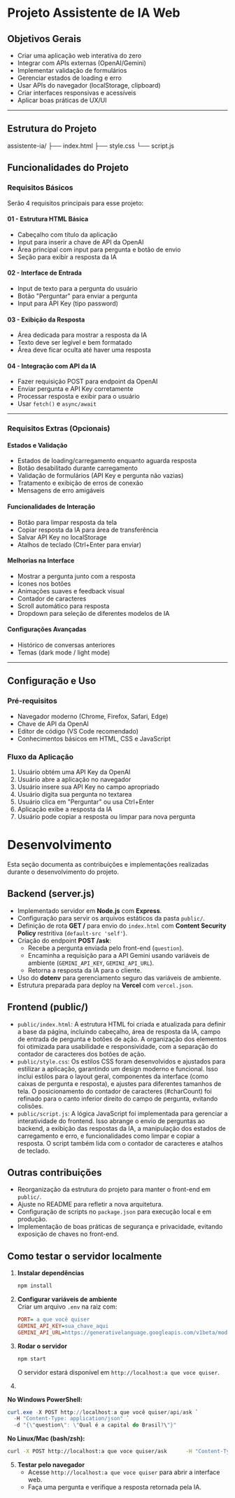 # Projeto Assistente de IA Web

## Objetivos Gerais

- Criar uma aplicação web interativa do zero  
- Integrar com APIs externas (OpenAI/Gemini)  
- Implementar validação de formulários  
- Gerenciar estados de loading e erro  
- Usar APIs do navegador (localStorage, clipboard)  
- Criar interfaces responsivas e acessíveis  
- Aplicar boas práticas de UX/UI  

---

## Estrutura do Projeto

assistente-ia/
├── index.html
├── style.css
└── script.js

## Funcionalidades do Projeto

### Requisitos Básicos

Serão 4 requisitos principais para esse projeto:

#### 01 - Estrutura HTML Básica
- Cabeçalho com título da aplicação  
- Input para inserir a chave de API da OpenAI  
- Área principal com input para pergunta e botão de envio  
- Seção para exibir a resposta da IA  

#### 02 - Interface de Entrada
- Input de texto para a pergunta do usuário  
- Botão "Perguntar" para enviar a pergunta  
- Input para API Key (tipo password)  

#### 03 - Exibição da Resposta
- Área dedicada para mostrar a resposta da IA  
- Texto deve ser legível e bem formatado  
- Área deve ficar oculta até haver uma resposta  

#### 04 - Integração com API da IA
- Fazer requisição POST para endpoint da OpenAI  
- Enviar pergunta e API Key corretamente  
- Processar resposta e exibir para o usuário  
- Usar `fetch()` e `async/await`  

---

### Requisitos Extras (Opcionais)

#### Estados e Validação
- Estados de loading/carregamento enquanto aguarda resposta  
- Botão desabilitado durante carregamento  
- Validação de formulários (API Key e pergunta não vazias)  
- Tratamento e exibição de erros de conexão  
- Mensagens de erro amigáveis  

#### Funcionalidades de Interação
- Botão para limpar resposta da tela  
- Copiar resposta da IA para área de transferência  
- Salvar API Key no localStorage  
- Atalhos de teclado (Ctrl+Enter para enviar)  

#### Melhorias na Interface
- Mostrar a pergunta junto com a resposta  
- Ícones nos botões  
- Animações suaves e feedback visual  
- Contador de caracteres  
- Scroll automático para resposta  
- Dropdown para seleção de diferentes modelos de IA  

#### Configurações Avançadas
- Histórico de conversas anteriores  
- Temas (dark mode / light mode)  

---

## Configuração e Uso

### Pré-requisitos
- Navegador moderno (Chrome, Firefox, Safari, Edge)  
- Chave de API da OpenAI  
- Editor de código (VS Code recomendado)  
- Conhecimentos básicos em HTML, CSS e JavaScript  

### Fluxo da Aplicação

1. Usuário obtém uma API Key da OpenAI  
2. Usuário abre a aplicação no navegador  
3. Usuário insere sua API Key no campo apropriado  
4. Usuário digita sua pergunta no textarea  
5. Usuário clica em "Perguntar" ou usa Ctrl+Enter  
6. Aplicação exibe a resposta da IA  
7. Usuário pode copiar a resposta ou limpar para nova pergunta

# Desenvolvimento

Esta seção documenta as contribuições e implementações realizadas durante o desenvolvimento do projeto.

## Backend (server.js)

- Implementado servidor em **Node.js** com **Express**.
- Configuração para servir os arquivos estáticos da pasta `public/`.
- Definição de rota **GET /** para envio do `index.html` com **Content Security Policy** restritiva (`default-src 'self'`).
- Criação do endpoint **POST /ask**:
  - Recebe a pergunta enviada pelo front-end (`question`).
  - Encaminha a requisição para a API Gemini usando variáveis de ambiente (`GEMINI_API_KEY`, `GEMINI_API_URL`).
  - Retorna a resposta da IA para o cliente.
- Uso do **dotenv** para gerenciamento seguro das variáveis de ambiente.
- Estrutura preparada para deploy na **Vercel** com `vercel.json`.

## Frontend (public/)
- `public/index.html`: A estrutura HTML foi criada e atualizada para definir a base da página, incluindo cabeçalho, área de resposta da IA, campo de entrada de pergunta e botões de ação. A organização dos elementos foi otimizada para usabilidade e responsividade, com a separação do contador de caracteres dos botões de ação.
- `public/style.css`: Os estilos CSS foram desenvolvidos e ajustados para estilizar a aplicação, garantindo um design moderno e funcional. Isso inclui estilos para o layout geral, componentes da interface (como caixas de pergunta e resposta), e ajustes para diferentes tamanhos de tela. O posicionamento do contador de caracteres (#charCount) foi refinado para o canto inferior direito do campo de pergunta, evitando colisões.
- `public/script.js`: A lógica JavaScript foi implementada para gerenciar a interatividade do frontend. Isso abrange o envio de perguntas ao backend, a exibição das respostas da IA, a manipulação dos estados de carregamento e erro, e funcionalidades como limpar e copiar a resposta. O script também lida com o contador de caracteres e atalhos de teclado.

## Outras contribuições

- Reorganização da estrutura do projeto para manter o front-end em `public/`.
- Ajuste no README para refletir a nova arquitetura.
- Configuração de scripts no `package.json` para execução local e em produção.
- Implementação de boas práticas de segurança e privacidade, evitando exposição de chaves no front-end.

## Como testar o servidor localmente

1. **Instalar dependências**  
   ```bash
   npm install
   ```

2. **Configurar variáveis de ambiente**  
   Criar um arquivo `.env` na raiz com:
   ```ini
   PORT= a que você quiser
   GEMINI_API_KEY=sua_chave_aqui
   GEMINI_API_URL=https://generativelanguage.googleapis.com/v1beta/models/gemini-pro:generateContent
   ```

3. **Rodar o servidor**  
   ```bash
   npm start
   ```
   O servidor estará disponível em `http://localhost:a que voce quiser`.

4. 


   **No Windows PowerShell:**
   ```powershell
   curl.exe -X POST http://localhost:a que você quiser/api/ask `
     -H "Content-Type: application/json" `
     -d "{\"question\": \"Qual é a capital do Brasil?\"}"
   ```

   **No Linux/Mac (bash/zsh):**
   ```bash
   curl -X POST http://localhost:a que voce quiser/ask      -H "Content-Type: application/json"      -d '{"question": "Qual é a capital do Brasil?"}'
   ```

5. **Testar pelo navegador**  
   - Acesse `http://localhost:a que voce quiser` para abrir a interface web.
   - Faça uma pergunta e verifique a resposta retornada pela IA.
